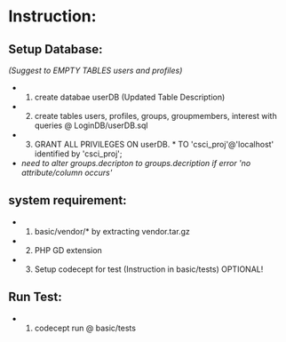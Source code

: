 
# Instruction:

## Setup Database:
*(Suggest to EMPTY TABLES users and profiles)*
- 1. create databae userDB (Updated Table Description)
- 2. create tables users, profiles, groups, groupmembers, interest with queries @ LoginDB/userDB.sql
- 3. GRANT ALL PRIVILEGES ON userDB. * TO 'csci_proj'@'localhost' identified by 'csci_proj';
- *need to alter groups.decripton to groups.decription if error 'no attribute/column occurs'*
## system requirement: 
- 1. basic/vendor/* by extracting vendor.tar.gz
- 2. PHP GD extension
- 3. Setup codecept for test (Instruction in basic/tests) OPTIONAL!

## Run Test:
- 1. codecept run @ basic/tests


